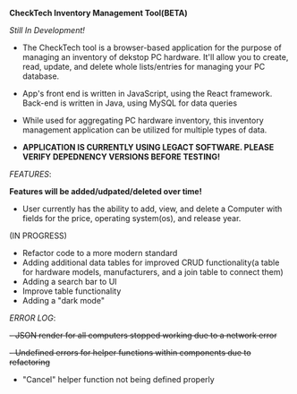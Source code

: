 **CheckTech Inventory Management Tool(BETA)**

*Still In Development!*

- The CheckTech tool is a browser-based application for the purpose of managing an inventory of dekstop PC hardware. It'll allow you to
create, read, update, and delete whole lists/entries for managing your PC database. 

- App's front end is written in JavaScript, using the React framework. Back-end is written in Java, using MySQL for data queries

- While used for aggregating PC hardware inventory, this inventory management application can be utilized for multiple types of data.

- **APPLICATION IS CURRENTLY USING LEGACT SOFTWARE. PLEASE VERIFY DEPEDNENCY VERSIONS BEFORE TESTING!**

*FEATURES*:

**Features will be added/udpated/deleted over time!**

- User currently has the ability to add, view, and delete a Computer with fields for the price, operating system(os), and release year.

(IN PROGRESS)

- Refactor code to a more modern standard
- Adding additional data tables for improved CRUD functionality(a table for hardware models, manufacturers, and a join table to connect them)
- Adding a search bar to UI
- Improve table functionality
- Adding a "dark mode"

*ERROR LOG*:

~~- JSON render for all computers stopped working due to a network error~~

~~- Undefined errors for helper functions within components due to refactoring~~

- "Cancel" helper function not being defined properly

